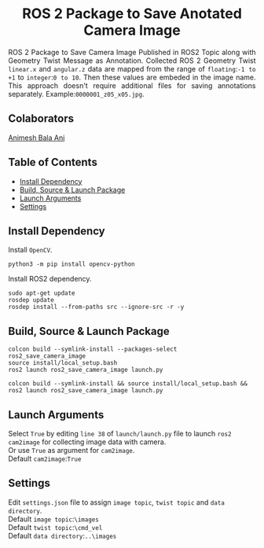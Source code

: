 <p align="center">
  <h1 align="center">ROS 2 Package to Save Anotated Camera Image</h1>
</p>

<p align="justify">
ROS 2 Package to Save Camera Image Published in ROS2 Topic along with Geometry Twist Message as Annotation. Collected ROS 2 Geometry Twist <code>linear.x</code> and <code>angular.z</code> data are mapped from the range of <code>floating</code>:<code>-1 to +1</code> to <code>integer</code>:<code>0 to 10</code>. Then these values are embeded in the image name. This approach doesn't require additional files for saving annotations separately. Example:<code>0000001_z05_x05.jpg</code>.
</p>


## Colaborators
[Animesh Bala Ani](https://www.linkedin.com/in/ani717/)


## Table of Contents
* [Install Dependency](#install) <br/>
* [Build, Source & Launch Package](#launch) <br/>
* [Launch Arguments](#arg) <br/>
* [Settings](#set) <br/>


## Install Dependency <a name="install"></a>
Install `OpenCV`.
```
python3 -m pip install opencv-python
```
Install ROS2 dependency.<br/>
```
sudo apt-get update
rosdep update
rosdep install --from-paths src --ignore-src -r -y
```


## Build, Source & Launch Package <a name="launch"></a>
```
colcon build --symlink-install --packages-select ros2_save_camera_image
source install/local_setup.bash
ros2 launch ros2_save_camera_image launch.py
```
```
colcon build --symlink-install && source install/local_setup.bash && ros2 launch ros2_save_camera_image launch.py
```


## Launch Arguments <a name="arg"></a>
Select `True` by editing `line 38` of `launch/launch.py` file to launch `ros2 cam2image` for collecting image data with camera.<br/>
Or use `True` as argument for `cam2image`.<br/>
Default `cam2image`:`True`<br/> 


## Settings <a name="set"></a>
Edit `settings.json` file to assign `image topic`, `twist topic` and `data directory`.<br/>
Default `image topic`:`\images`<br/>
Default `twist topic`:`\cmd_vel`<br/> 
Default `data directory`:`..\images`<br/>
